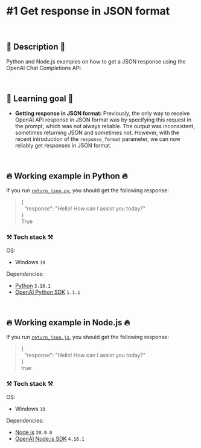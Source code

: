 # #1 Get response in JSON format

<br>

## 📖 Description 📖

Python and Node.js examples on how to get a JSON response using the OpenAI Chat Completions API.

<br>

## 🧠 Learning goal 🧠

- **Getting response in JSON format:** Previously, the only way to receive OpenAI API response in JSON format was by specifying this request in the prompt, which was not always reliable. The output was inconsistent, sometimes returning JSON and sometimes not. However, with the recent introduction of the `response_format` parameter, we can now reliably get responses in JSON format.

<br>

## 🔥 Working example in Python 🔥

If you run [`return_json.py`](https://github.com/rokbenko/ai-playground/blob/main/openai-tutorials/1-Get_response_in_JSON_format/return_json.py), you should get the following response:

> {<br> &nbsp;&nbsp;"response": "Hello! How can I assist you today?"<br>
> }<br>
> True

### ⚒️ Tech stack ⚒️

OS:

- Windows `10`

Dependencies:
  
- [Python](https://www.python.org/) `3.10.1`
- [OpenAI Python SDK](https://pypi.org/project/openai/) `1.1.1`

<br>

## 🔥 Working example in Node.js 🔥

If you run [`return_json.js`](https://github.com/rokbenko/ai-playground/blob/main/openai-tutorials/1-Get_response_in_JSON_format/return_json.js), you should get the following response:

> {<br> &nbsp;&nbsp;"response": "Hello! How can I assist you today?"<br>
> }<br>
> true

### ⚒️ Tech stack ⚒️

OS:

- Windows `10`

Dependencies:

- [Node.js](https://nodejs.org/en) `20.9.0`
- [OpenAI Node.js SDK](https://www.npmjs.com/package/openai) `4.16.1`
